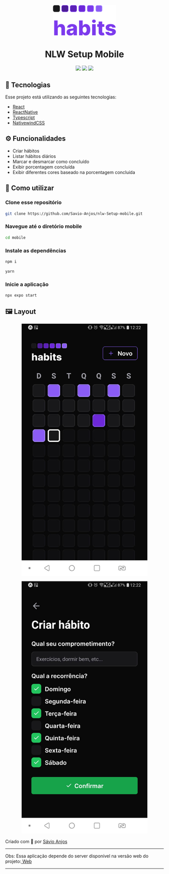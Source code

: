  <p align='center'><img width='200' src=".github/logo2.svg"/></p>

 <h1 align="center">NLW Setup Mobile</h1>

 <p align='center'>
<img src="https://img.shields.io/github/repo-size/Savio-Anjos/nlw-Setup-mobile?color=7c3aed">
<img src="https://img.shields.io/github/languages/count/Savio-Anjos/nlw-Setup-mobile?color=7c3aed">
<img src="https://img.shields.io/github/last-commit/Savio-Anjos/nlw-Setup-mobile?color=7c3aed"> 
</p>

## 🚀 Tecnologias
Esse projeto está utilizando as seguintes tecnologias:
    

- [React](https://pt-br.reactjs.org/)
- [ReactNative](https://reactnative.dev/)
- [Typescript](https://www.typescriptlang.org/)  
- [NativewindCSS](https://tailwindcss.com/)


## ⚙️ Funcionalidades
- Criar hábitos
- Listar hábitos diários
- Marcar e desmarcar como concluído
- Exibir porcentagem concluída
- Exibir diferentes cores baseado na porcentagem concluída

## 🎲 Como utilizar
### Clone esse repositório
```bash
git clone https://github.com/Savio-Anjos/nlw-Setup-mobile.git

```
### Navegue até o diretório mobile
```bash 
cd mobile
```

### Instale as dependências
```bash
npm i
```
```bash
yarn
```
### Inicie a aplicação 
```bash
npx expo start
```

## 🖼️ Layout
<p align="center"><img width="400" src=".github/home.jpeg"></p>
 
<p align="center"><img  width="400" src=".github/modal.jpeg"></p>






<p>Criado com 💙 por <a href='https://github.com/Savio-Anjos/' target='_blank'>Sávio Anjos</a></p>

---

<p>Obs: Essa aplicação depende do server disponível na versão web do projeto:<a href='https://github.com/Savio-Anjos/nlw-Setup' target='_blank'> Web</a></p>

---


 
